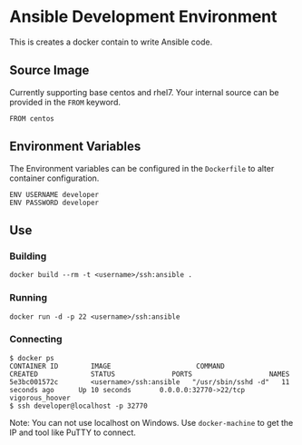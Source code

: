# Ansible Development Environment
This is creates a docker contain to write Ansible code.

## Source Image
Currently supporting base centos and rhel7.  Your internal source can be provided in the `FROM` keyword.

    FROM centos
## Environment Variables
The Environment variables can be configured in the `Dockerfile` to alter container configuration.

    ENV USERNAME developer
    ENV PASSWORD developer

## Use

### Building

    docker build --rm -t <username>/ssh:ansible .

### Running

    docker run -d -p 22 <username>/ssh:ansible

### Connecting

    $ docker ps
    CONTAINER ID        IMAGE                     COMMAND               CREATED             STATUS              PORTS                   NAMES
    5e3bc001572c        <username>/ssh:ansible   "/usr/sbin/sshd -d"   11 seconds ago      Up 10 seconds       0.0.0.0:32770->22/tcp   vigorous_hoover
    $ ssh developer@localhost -p 32770

Note:  You can not use localhost on Windows.  Use `docker-machine` to get the IP and tool like PuTTY to connect. 
